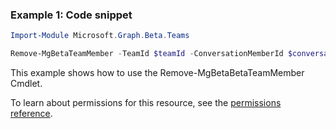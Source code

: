 ### Example 1: Code snippet

```powershellImport-Module Microsoft.Graph.Beta.Teams

Remove-MgBetaTeamMember -TeamId $teamId -ConversationMemberId $conversationMemberId
```
This example shows how to use the Remove-MgBetaBetaTeamMember Cmdlet.
To learn about permissions for this resource, see the [permissions reference](/graph/permissions-reference).

